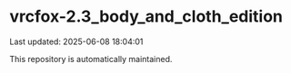 # vrcfox-2.3_body_and_cloth_edition

Last updated: 2025-06-08 18:04:01

This repository is automatically maintained.
